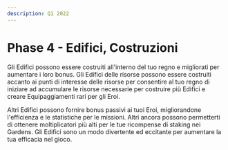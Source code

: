 ```yaml
---
description: Q1 2022
---
```


# Phase 4 - Edifici, Costruzioni

Gli Edifici possono essere costruiti all'interno del tuo regno e migliorati per aumentare i loro bonus. Gli Edifici delle risorse possono essere costruiti accanto ai punti di interesse delle risorse per consentire al tuo regno di iniziare ad accumulare le risorse necessarie per costruire più Edifici e creare Equipaggiamenti rari per gli Eroi.

Altri Edifici possono fornire bonus passivi ai tuoi Eroi, migliorandone l'efficienza e le statistiche per le missioni. Altri ancora possono permetterti di ottenere moltiplicatori più alti per le tue ricompense di staking nei Gardens. Gli Edifici sono un modo divertente ed eccitante per aumentare la tua efficacia nel gioco.
